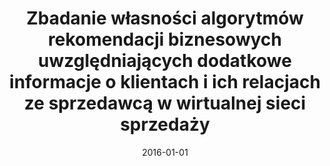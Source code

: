 ---
# Documentation: https://wowchemy.com/docs/managing-content/

title: Zbadanie własności algorytmów rekomendacji biznesowych uwzględniających dodatkowe
  informacje o klientach i ich relacjach ze sprzedawcą w wirtualnej sieci sprzedaży
subtitle: ''
summary: ''
authors:
- Łukasz M. Augustyniak
tags: []
categories: []
date: '2016-01-01'
lastmod: 2022-10-07T05:04:41Z
featured: false
draft: false

# Featured image
# To use, add an image named `featured.jpg/png` to your page's folder.
# Focal points: Smart, Center, TopLeft, Top, TopRight, Left, Right, BottomLeft, Bottom, BottomRight.
image:
  caption: ''
  focal_point: ''
  preview_only: false

# Projects (optional).
#   Associate this post with one or more of your projects.
#   Simply enter your project's folder or file name without extension.
#   E.g. `projects = ["internal-project"]` references `content/project/deep-learning/index.md`.
#   Otherwise, set `projects = []`.
projects: []
publishDate: '2022-10-07T05:04:40.716052Z'
publication_types:
- '4'
abstract: ''
publication: ''
---